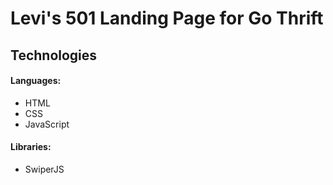# Levi's 501 Landing Page for Go Thrift
## Technologies

#### Languages: 

* HTML
* CSS
* JavaScript

#### Libraries:

* SwiperJS
